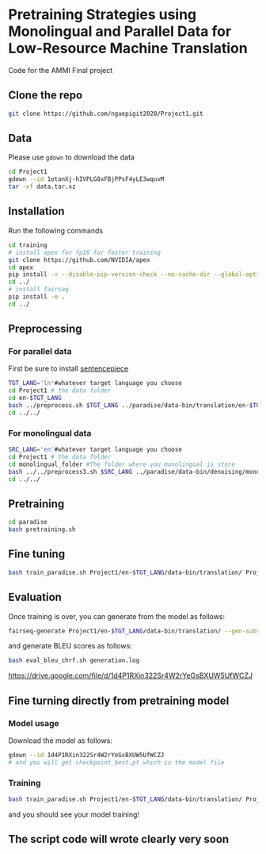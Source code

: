 # Pretraining Strategies using Monolingual and Parallel Data for Low-Resource Machine Translation

Code for the AMMI Final project
## Clone the repo

```bash
git clone https://github.com/nguepigit2020/Project1.git
```
## Data

Please use `gdown` to download the data
```bash
cd Project1
gdown --id 1otanXj-hIVPLG8xFBjPPsF4yLE3wquvM
tar -xf data.tar.xz
```
## Installation
Run the following commands
```bash
cd training
# install apex for fp16 for faster training
git clone https://github.com/NVIDIA/apex
cd apex
pip install -v --disable-pip-version-check --no-cache-dir --global-option="--cpp_ext" --global-option="--cuda_ext" ./
cd ../
# install fairseq
pip install -e .
cd ../
```
## Preprocessing
### For parallel data
First be sure to install [sentencepiece](https://github.com/google/sentencepiece) 
```bash
TGT_LANG='ln'#whatever target language you choose
cd Project1 # the data folder
cd en-$TGT_LANG
bash ../preprocess.sh $TGT_LANG ../paradise/data-bin/translation/en-$TGT_LANG #Do this for all parallel data
cd ../../
```
### For monolingual data
```bash
SRC_LANG='en'#whatever target language you choose
cd Project1 # the data folder
cd monolingual_folder #The folder where you monolingual is store
bash ../../preprocess3.sh $SRC_LANG ../paradise/data-bin/denoising/monolingual_folder
cd ../../
```
## Pretraining
```bash
cd paradise
bash pretraining.sh
```
## Fine tuning
```bash
bash train_paradise.sh Project1/en-$TGT_LANG/data-bin/translation/ Project/en-$TGT_LANG/model_output $TGT_LANG
```
## Evaluation
Once training is over, you can generate from the model as follows:
```bash
fairseq-generate Project1/en-$TGT_LANG/data-bin/translation/ --gen-subset test --path Project1/en-$TGT_LANG/model_outputs/checkpoints/checkpoint_best.pt  --beam 5 --batch-size 300 --remove-bpe sentencepiece --truncate-source --task translation_from_xbart -s en -t $TGT_LANG --lenpen $LENPEN > generation.log 
```
and generate BLEU scores as follows:
```bash
bash eval_bleu_chrf.sh generation.log
```
https://drive.google.com/file/d/1d4P1RXin322Sr4W2rYeGsBXUW5UfWCZJ
## Fine turning directly from pretraining model

### Model usage
Download the model as follows:
```bash
gdown --id 1d4P1RXin322Sr4W2rYeGsBXUW5UfWCZJ
# and you will get checkpoint_best.pt which is the model file
```

### Training
```bash
bash train_paradise.sh Project1/en-$TGT_LANG/data-bin/translation/ Project/en-$TGT_LANG/model_output $TGT_LANG
```
and you should see your model training!


## The script code will wrote clearly very soon
